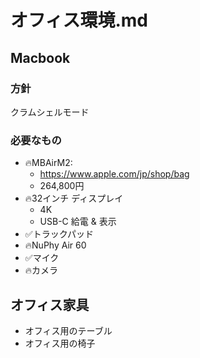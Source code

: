 # オフィス環境.md
## Macbook
### 方針
クラムシェルモード

### 必要なもの
- 🔥MBAirM2:
  - https://www.apple.com/jp/shop/bag
  - 264,800円
- 🔥32インチ ディスプレイ
  - 4K
  - USB-C 給電 & 表示
- ✅トラックパッド
- 🔥NuPhy Air 60
- ✅マイク
- 🔥カメラ

## オフィス家具
- オフィス用のテーブル
- オフィス用の椅子
